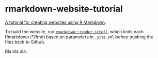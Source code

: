 # rmarkdown-website-tutorial
[A tutorial for creating websites using R Markdown](https://jules32.github.io/rmarkdown-website-tutorial/).

To build the website, run [`rmarkdown::render_site()`](http://rmarkdown.rstudio.com/rmarkdown_websites.html), which knits each Rmarkdown (*.Rmd) based on parameters in `_site.yml` before pushing the files back to Github. 

Bla bla bla.
